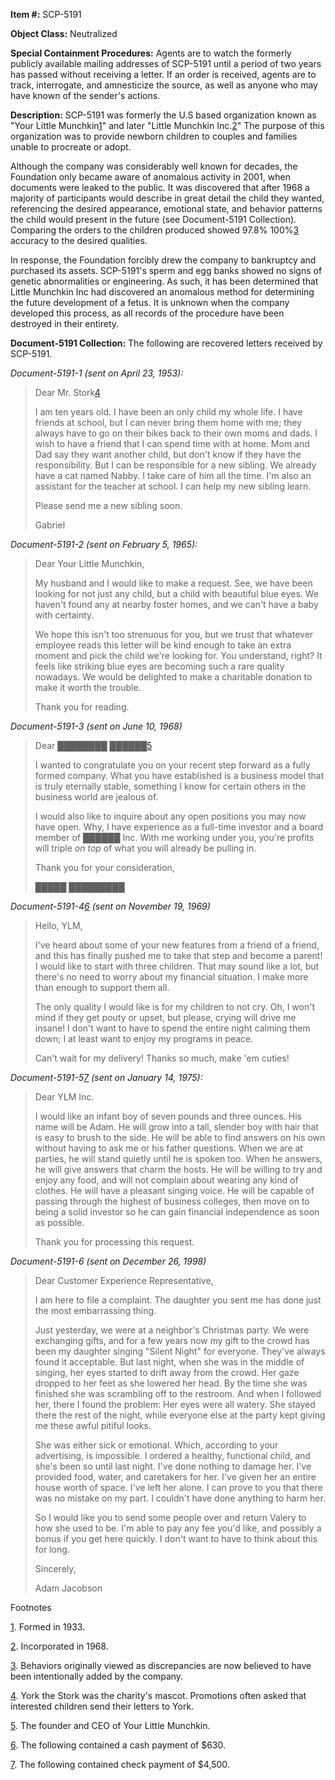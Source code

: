 **Item #:** SCP-5191

**Object Class:** Neutralized

**Special Containment Procedures:** Agents are to watch the formerly publicly available mailing addresses of SCP-5191 until a period of two years has passed without receiving a letter. If an order is received, agents are to track, interrogate, and amnesticize the source, as well as anyone who may have known of the sender's actions.

**Description:** SCP-5191 was formerly the U.S based organization known as "Your Little Munchkin[1](javascript:;)" and later "Little Munchkin Inc.[2](javascript:;)" The purpose of this organization was to provide newborn children to couples and families unable to procreate or adopt.

Although the company was considerably well known for decades, the Foundation only became aware of anomalous activity in 2001, when documents were leaked to the public. It was discovered that after 1968 a majority of participants would describe in great detail the child they wanted, referencing the desired appearance, emotional state, and behavior patterns the child would present in the future (see Document-5191 Collection). Comparing the orders to the children produced showed 97.8% 100%[3](javascript:;) accuracy to the desired qualities.

In response, the Foundation forcibly drew the company to bankruptcy and purchased its assets. SCP-5191's sperm and egg banks showed no signs of genetic abnormalities or engineering. As such, it has been determined that Little Munchkin Inc had discovered an anomalous method for determining the future development of a fetus. It is unknown when the company developed this process, as all records of the procedure have been destroyed in their entirety.

**Document-5191 Collection:** The following are recovered letters received by SCP-5191.

_Document-5191-1 (sent on April 23, 1953):_

> Dear Mr. Stork[4](javascript:;)
> 
> I am ten years old. I have been an only child my whole life. I have friends at school, but I can never bring them home with me; they always have to go on their bikes back to their own moms and dads. I wish to have a friend that I can spend time with at home. Mom and Dad say they want another child, but don't know if they have the responsibility. But I can be responsible for a new sibling. We already have a cat named Nabby. I take care of him all the time. I'm also an assistant for the teacher at school. I can help my new sibling learn.
> 
> Please send me a new sibling soon.
> 
> Gabriel

_Document-5191-2 (sent on February 5, 1965):_

> Dear Your Little Munchkin,
> 
> My husband and I would like to make a request. See, we have been looking for not just any child, but a child with beautiful blue eyes. We haven't found any at nearby foster homes, and we can't have a baby with certainty.
> 
> We hope this isn't too strenuous for you, but we trust that whatever employee reads this letter will be kind enough to take an extra moment and pick the child we're looking for. You understand, right? It feels like striking blue eyes are becoming such a rare quality nowadays. We would be delighted to make a charitable donation to make it worth the trouble.
> 
> Thank you for reading.

_Document-5191-3 (sent on June 10, 1968)_

> Dear ████████ ██████[5](javascript:;)
> 
> I wanted to congratulate you on your recent step forward as a fully formed company. What you have established is a business model that is truly eternally stable, something I know for certain others in the business world are jealous of.
> 
> I would also like to inquire about any open positions you may now have open. Why, I have experience as a full-time investor and a board member of ██████ Inc. With me working under you, you're profits will triple _on top_ of what you will already be pulling in.
> 
> Thank you for your consideration,
> 
> █████ █████████

_Document-5191-4[6](javascript:;) (sent on November 19, 1969)_

> Hello, YLM,
> 
> I've heard about some of your new features from a friend of a friend, and this has finally pushed me to take that step and become a parent! I would like to start with three children. That may sound like a lot, but there's no need to worry about my financial situation. I make more than enough to support them all.
> 
> The only quality I would like is for my children to not cry. Oh, I won't mind if they get pouty or upset, but please, crying will drive me insane! I don't want to have to spend the entire night calming them down; I at least want to enjoy my programs in peace.
> 
> Can't wait for my delivery! Thanks so much, make 'em cuties!

_Document-5191-5[7](javascript:;) (sent on January 14, 1975):_

> Dear YLM Inc.
> 
> I would like an infant boy of seven pounds and three ounces. His name will be Adam. He will grow into a tall, slender boy with hair that is easy to brush to the side. He will be able to find answers on his own without having to ask me or his father questions. When we are at parties, he will stand quietly until he is spoken too. When he answers, he will give answers that charm the hosts. He will be willing to try and enjoy any food, and will not complain about wearing any kind of clothes. He will have a pleasant singing voice. He will be capable of passing through the highest of business colleges, then move on to being a solid investor so he can gain financial independence as soon as possible.
> 
> Thank you for processing this request.

_Document-5191-6 (sent on December 26, 1998)_

> Dear Customer Experience Representative,
> 
> I am here to file a complaint. The daughter you sent me has done just the most embarrassing thing.
> 
> Just yesterday, we were at a neighbor's Christmas party. We were exchanging gifts, and for a few years now my gift to the crowd has been my daughter singing "Silent Night" for everyone. They've always found it acceptable. But last night, when she was in the middle of singing, her eyes started to drift away from the crowd. Her gaze dropped to her feet as she lowered her head. By the time she was finished she was scrambling off to the restroom. And when I followed her, there I found the problem: Her eyes were all watery. She stayed there the rest of the night, while everyone else at the party kept giving me these awful pitiful looks.
> 
> She was either sick or emotional. Which, according to your advertising, is impossible. I ordered a healthy, functional child, and she's been so until last night. I've done nothing to damage her. I've provided food, water, and caretakers for her. I've given her an entire house worth of space. I've left her alone. I can prove to you that there was no mistake on my part. I couldn't have done anything to harm her.
> 
> So I would like you to send some people over and return Valery to how she used to be. I'm able to pay any fee you'd like, and possibly a bonus if you get here quickly. I don't want to have to think about this for long.
> 
> Sincerely,
> 
> Adam Jacobson

Footnotes

[1](javascript:;). Formed in 1933.

[2](javascript:;). Incorporated in 1968.

[3](javascript:;). Behaviors originally viewed as discrepancies are now believed to have been intentionally added by the company.

[4](javascript:;). York the Stork was the charity's mascot. Promotions often asked that interested children send their letters to York.

[5](javascript:;). The founder and CEO of Your Little Munchkin.

[6](javascript:;). The following contained a cash payment of $630.

[7](javascript:;). The following contained check payment of $4,500.